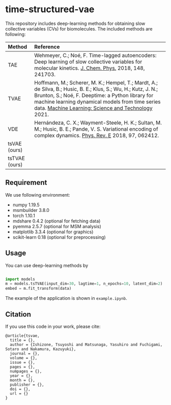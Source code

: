 # time-structured-vae
This repository includes deep-learning methods for obtaining slow collective variables (CVs) for biomolecules.
The included methods are following:

|Method|Reference|
|:---|:---|
|TAE|Wehmeyer, C.; Noé, F. Time-lagged autoencoders: Deep learning of slow collective variables for molecular kinetics. [J. Chem. Phys.](https://aip.scitation.org/doi/10.1063/1.5011399) 2018, 148, 241703.|
|TVAE|Hoffmann, M.; Scherer, M. K.; Hempel, T.; Mardt, A.; de Silva, B.; Husic, B. E.; Klus, S.; Wu, H.; Kutz, J. N.; Brunton, S.; Noé, F. Deeptime: a Python library for machine learning dynamical models from time series data. [Machine Learning: Science and Technology](https://iopscience.iop.org/article/10.1088/2632-2153/ac3de0) 2021.|
|VDE|Hernándeza, C. X.; Wayment-Steele, H. K.; Sultan, M. M.; Husic, B. E.; Pande, V. S. Variational encoding of complex dynamics. [Phys. Rev. E](https://journals.aps.org/pre/abstract/10.1103/PhysRevE.97.062412) 2018, 97, 062412.|
|tsVAE (ours)||
|tsTVAE (ours)||


## Requirement
We use following environment:
- numpy 1.19.5
- msmbuilder 3.8.0
- torch 1.10.1
- mdshare 0.4.2 (optional for fetching data)
- pyemma 2.5.7 (optional for MSM analysis)
- matplotlib 3.3.4 (optional for graphics)
- scikit-learn 0.18 (optional for preprocessing)


## Usage
You can use deep-learning methods by

```python

import models
m = models.tsTVAE(input_dim=30, lagtime=1, n_epochs=10, latent_dim=2)
embed = m.fit_transform(data)
```

The example of the application is shown in `example.ipynb`.


## Citation
If you use this code in your work, please cite:

```
@article{tsvae,
  title = {},
  author = {Ishizone, Tsuyoshi and Matsunaga, Yasuhiro and Fuchigami, Sotaro and Nakamura, Kazuyuki},
  journal = {},
  volume = {},
  issue = {},
  pages = {},
  numpages = {},
  year = {},
  month = {},
  publisher = {},
  doi = {},
  url = {}
}
```